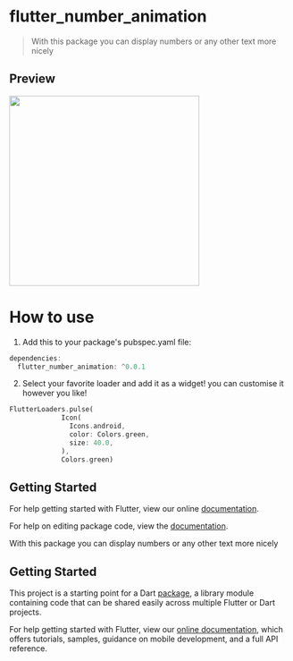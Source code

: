 # flutter_number_animation

>With this package you can display numbers or any other text more nicely


## Preview

<img src="https://github.com/studioidan/FlutterAnimatedLoaders/blob/master/art/video1.gif" width="340px" />

# How to use
 1. Add this to your package's pubspec.yaml file:

````dart
dependencies:
  flutter_number_animation: ^0.0.1
  ````
 
 2. Select your favorite loader and add it as a widget!
 you can customise it however you like!
 
 ````dart
 FlutterLoaders.pulse(
              Icon(
                Icons.android,
                color: Colors.green,
                size: 40.0,
              ),
              Colors.green)
  ````
 

## Getting Started

For help getting started with Flutter, view our online [documentation](https://flutter.io/).

For help on editing package code, view the [documentation](https://flutter.io/developing-packages/).

With this package you can display numbers or any other text more nicely  

## Getting Started

This project is a starting point for a Dart
[package](https://flutter.dev/developing-packages/),
a library module containing code that can be shared easily across
multiple Flutter or Dart projects.

For help getting started with Flutter, view our 
[online documentation](https://flutter.dev/docs), which offers tutorials, 
samples, guidance on mobile development, and a full API reference.
